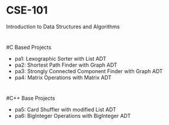 # CSE-101
Introduction to Data Structures and Algorithms
#
#C Based Projects
* pa1: Lexographic Sorter with List ADT
* pa2: Shortest Path Finder with Graph ADT
* pa3: Strongly Connected Component Finder with Graph ADT
* pa4: Matrix Operations with Matrix ADT
#
#C++ Base Projects
* pa5: Card Shuffler with modified List ADT
* pa6: BigInteger Operations with BigInteger ADT
